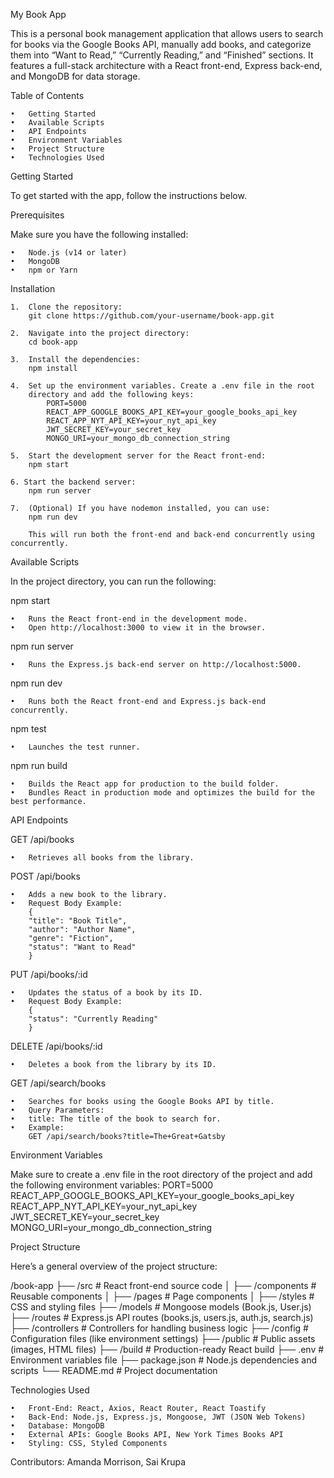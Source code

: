My Book App

This is a personal book management application that allows users to search for books via the Google Books API, manually add books, and categorize them into “Want to Read,” “Currently Reading,” and “Finished” sections. It features a full-stack architecture with a React front-end, Express back-end, and MongoDB for data storage.

Table of Contents

	•	Getting Started
	•	Available Scripts
	•	API Endpoints
	•	Environment Variables
	•	Project Structure
	•	Technologies Used

Getting Started

To get started with the app, follow the instructions below.

Prerequisites

Make sure you have the following installed:

	•	Node.js (v14 or later)
	•	MongoDB
	•	npm or Yarn

Installation

	1.	Clone the repository:
        git clone https://github.com/your-username/book-app.git
    
    2.	Navigate into the project directory:
        cd book-app

    3.	Install the dependencies:
        npm install

    4.	Set up the environment variables. Create a .env file in the root   
        directory and add the following keys:
            PORT=5000
            REACT_APP_GOOGLE_BOOKS_API_KEY=your_google_books_api_key
            REACT_APP_NYT_API_KEY=your_nyt_api_key
            JWT_SECRET_KEY=your_secret_key
            MONGO_URI=your_mongo_db_connection_string

    5.	Start the development server for the React front-end:
        npm start

    6. Start the backend server:
        npm run server

	7.	(Optional) If you have nodemon installed, you can use:
        npm run dev

        This will run both the front-end and back-end concurrently using concurrently.

Available Scripts

In the project directory, you can run the following:

npm start

	•	Runs the React front-end in the development mode.
	•	Open http://localhost:3000 to view it in the browser.

npm run server

	•	Runs the Express.js back-end server on http://localhost:5000.

npm run dev

	•	Runs both the React front-end and Express.js back-end concurrently.

npm test

	•	Launches the test runner.

npm run build

	•	Builds the React app for production to the build folder.
	•	Bundles React in production mode and optimizes the build for the best performance.

API Endpoints

GET /api/books

	•	Retrieves all books from the library.

POST /api/books

	•	Adds a new book to the library.
	•	Request Body Example:
        {
        "title": "Book Title",
        "author": "Author Name",
        "genre": "Fiction",
        "status": "Want to Read"
        }

PUT /api/books/:id

	•	Updates the status of a book by its ID.
	•	Request Body Example:
        {
        "status": "Currently Reading"
        }

DELETE /api/books/:id

	•	Deletes a book from the library by its ID.

GET /api/search/books

	•	Searches for books using the Google Books API by title.
	•	Query Parameters:
	•	title: The title of the book to search for.
	•	Example:
        GET /api/search/books?title=The+Great+Gatsby

Environment Variables

Make sure to create a .env file in the root directory of the project and add the following environment variables:
        PORT=5000
        REACT_APP_GOOGLE_BOOKS_API_KEY=your_google_books_api_key
        REACT_APP_NYT_API_KEY=your_nyt_api_key
        JWT_SECRET_KEY=your_secret_key
        MONGO_URI=your_mongo_db_connection_string   

Project Structure

Here’s a general overview of the project structure:

/book-app
├── /src                  # React front-end source code
│   ├── /components        # Reusable components
│   ├── /pages             # Page components
│   ├── /styles            # CSS and styling files
├── /models                # Mongoose models (Book.js, User.js)
├── /routes                # Express.js API routes (books.js, users.js, auth.js, search.js)
├── /controllers           # Controllers for handling business logic
├── /config                # Configuration files (like environment settings)
├── /public                # Public assets (images, HTML files)
├── /build                 # Production-ready React build
├── .env                   # Environment variables file
├── package.json           # Node.js dependencies and scripts
└── README.md              # Project documentation

Technologies Used

	•	Front-End: React, Axios, React Router, React Toastify
	•	Back-End: Node.js, Express.js, Mongoose, JWT (JSON Web Tokens)
	•	Database: MongoDB
	•	External APIs: Google Books API, New York Times Books API
	•	Styling: CSS, Styled Components

Contributors: Amanda Morrison, Sai Krupa



